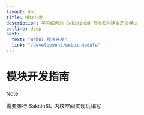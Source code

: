 ```yaml
---
layout: doc
title: 模块开发
description: 学习如何为 SakitinSU 开发和构建自定义模块
outline: deep
next:
  text: "WebUI 模块开发"
  link: "/development/webui-module"
---
```


# 模块开发指南

> [!NOTE]
> 需要等待 SakitinSU 内核空间实现后编写
